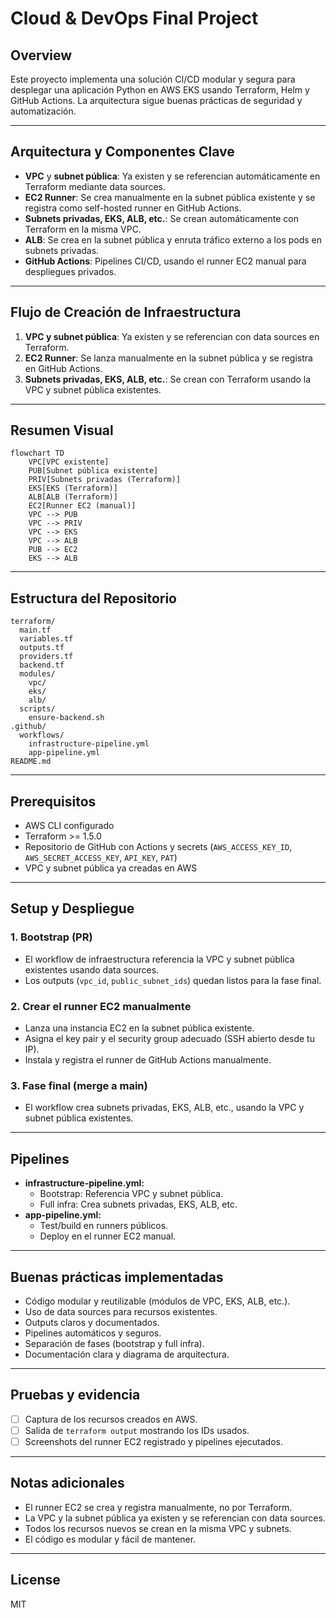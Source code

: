 # Cloud & DevOps Final Project

## Overview
Este proyecto implementa una solución CI/CD modular y segura para desplegar una aplicación Python en AWS EKS usando Terraform, Helm y GitHub Actions. La arquitectura sigue buenas prácticas de seguridad y automatización.

---

## Arquitectura y Componentes Clave

- **VPC** y **subnet pública**: Ya existen y se referencian automáticamente en Terraform mediante data sources.
- **EC2 Runner**: Se crea manualmente en la subnet pública existente y se registra como self-hosted runner en GitHub Actions.
- **Subnets privadas, EKS, ALB, etc.**: Se crean automáticamente con Terraform en la misma VPC.
- **ALB**: Se crea en la subnet pública y enruta tráfico externo a los pods en subnets privadas.
- **GitHub Actions**: Pipelines CI/CD, usando el runner EC2 manual para despliegues privados.

---

## Flujo de Creación de Infraestructura

1. **VPC y subnet pública**: Ya existen y se referencian con data sources en Terraform.
2. **EC2 Runner**: Se lanza manualmente en la subnet pública y se registra en GitHub Actions.
3. **Subnets privadas, EKS, ALB, etc.**: Se crean con Terraform usando la VPC y subnet pública existentes.

---

## Resumen Visual

```mermaid
flowchart TD
    VPC[VPC existente]
    PUB[Subnet pública existente]
    PRIV[Subnets privadas (Terraform)]
    EKS[EKS (Terraform)]
    ALB[ALB (Terraform)]
    EC2[Runner EC2 (manual)]
    VPC --> PUB
    VPC --> PRIV
    VPC --> EKS
    VPC --> ALB
    PUB --> EC2
    EKS --> ALB
```

---

## Estructura del Repositorio

```
terraform/
  main.tf
  variables.tf
  outputs.tf
  providers.tf
  backend.tf
  modules/
    vpc/
    eks/
    alb/
  scripts/
    ensure-backend.sh
.github/
  workflows/
    infrastructure-pipeline.yml
    app-pipeline.yml
README.md
```

---

## Prerequisitos

- AWS CLI configurado
- Terraform >= 1.5.0
- Repositorio de GitHub con Actions y secrets (`AWS_ACCESS_KEY_ID`, `AWS_SECRET_ACCESS_KEY`, `API_KEY`, `PAT`)
- VPC y subnet pública ya creadas en AWS

---

## Setup y Despliegue

### 1. Bootstrap (PR)
- El workflow de infraestructura referencia la VPC y subnet pública existentes usando data sources.
- Los outputs (`vpc_id`, `public_subnet_ids`) quedan listos para la fase final.

### 2. Crear el runner EC2 manualmente
- Lanza una instancia EC2 en la subnet pública existente.
- Asigna el key pair y el security group adecuado (SSH abierto desde tu IP).
- Instala y registra el runner de GitHub Actions manualmente.

### 3. Fase final (merge a main)
- El workflow crea subnets privadas, EKS, ALB, etc., usando la VPC y subnet pública existentes.

---

## Pipelines

- **infrastructure-pipeline.yml:**
  - Bootstrap: Referencia VPC y subnet pública.
  - Full infra: Crea subnets privadas, EKS, ALB, etc.
- **app-pipeline.yml:**
  - Test/build en runners públicos.
  - Deploy en el runner EC2 manual.

---

## Buenas prácticas implementadas

- Código modular y reutilizable (módulos de VPC, EKS, ALB, etc.).
- Uso de data sources para recursos existentes.
- Outputs claros y documentados.
- Pipelines automáticos y seguros.
- Separación de fases (bootstrap y full infra).
- Documentación clara y diagrama de arquitectura.

---

## Pruebas y evidencia

- [ ] Captura de los recursos creados en AWS.
- [ ] Salida de `terraform output` mostrando los IDs usados.
- [ ] Screenshots del runner EC2 registrado y pipelines ejecutados.

---

## Notas adicionales

- El runner EC2 se crea y registra manualmente, no por Terraform.
- La VPC y la subnet pública ya existen y se referencian con data sources.
- Todos los recursos nuevos se crean en la misma VPC y subnets.
- El código es modular y fácil de mantener.

---

## License

MIT 